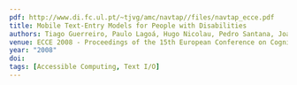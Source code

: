 ```yaml
---
pdf: http://www.di.fc.ul.pt/~tjvg/amc/navtap//files/navtap_ecce.pdf
title: Mobile Text-Entry Models for People with Disabilities
authors: Tiago Guerreiro, Paulo Lagoá, Hugo Nicolau, Pedro Santana, Joaquim Jorge
venue: ECCE 2008 - Proceedings of the 15th European Conference on Cognitive Ergonomics. Funchal, Madeira, Portugal, September, 2008
year: "2008"
doi: 
tags: [Accessible Computing, Text I/O]
---
```

